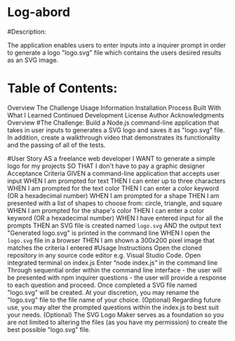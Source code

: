 # Log-abord
#Description:

The application enables users to enter inputs into a inquirer prompt in order to generate a logo "logo.svg" file which contains the users desired results as an SVG image.

# Table of Contents:
Overview
The Challenge
Usage Information
Installation Process
Built With
What I Learned
Continued Development
License
Author
Acknowledgments
Overview
#The Challenge:
Build a Node.js command-line application that takes in user inputs to generates a SVG logo and saves it as "logo.svg" file. In addition, create a walkthrough video that demonstrates its functionality and the passing of all of the tests.

#User Story
AS a freelance web developer
I WANT to generate a simple logo for my projects
SO THAT I don't have to pay a graphic designer
Acceptance Criteria
GIVEN a command-line application that accepts user input
WHEN I am prompted for text
THEN I can enter up to three characters
WHEN I am prompted for the text color
THEN I can enter a color keyword (OR a hexadecimal number)
WHEN I am prompted for a shape
THEN I am presented with a list of shapes to choose from: circle, triangle, and square
WHEN I am prompted for the shape's color
THEN I can enter a color keyword (OR a hexadecimal number)
WHEN I have entered input for all the prompts
THEN an SVG file is created named `logo.svg`
AND the output text "Generated logo.svg" is printed in the command line
WHEN I open the `logo.svg` file in a browser
THEN I am shown a 300x200 pixel image that matches the criteria I entered
#Usage Instructions
Open the cloned repository in any source code editor e.g. Visual Studio Code.
Open integrated terminal on index.js
Enter “node index.js” in the command line
Through sequential order within the command line interface - the user will be presented with npm inquirer questions - the user will provide a response to each question and proceed.
Once completed a SVG file named "logo.svg" will be created.
At your discretion, you may rename the "logo.svg" file to the file name of your choice.
(Optional) Regarding future use, you may alter the prompted questions within the index.js to best suit your needs.
(Optional) The SVG Logo Maker serves as a foundation so you are not limited to altering the files (as you have my permission) to create the best possible "logo.svg" file.
